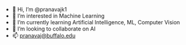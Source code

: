 - 👋 Hi, I’m @pranavajk1
- 👀 I’m interested in Machine Learning
- 🌱 I’m currently learning Artificial Intelligence, ML, Computer Vision
- 💞️ I’m looking to collaborate on AI
- 📫 pranavaj@buffalo.edu

<!---
pranavajk1/pranavajk1 is a ✨ special ✨ repository because its `README.md` (this file) appears on your GitHub profile.
You can click the Preview link to take a look at your changes.
--->
